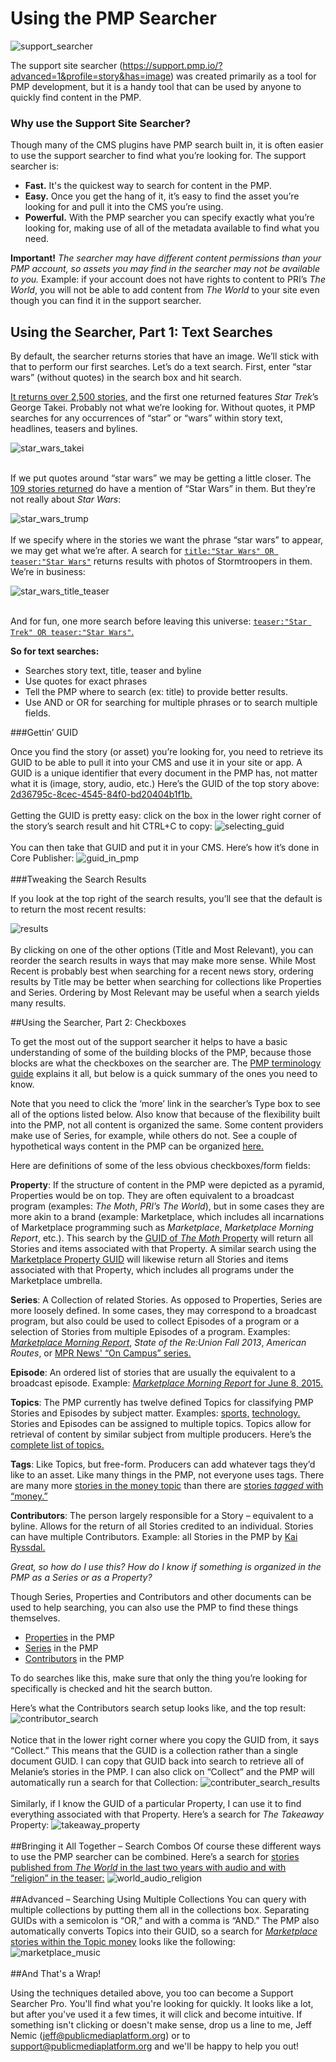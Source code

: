# Using the PMP Searcher 

![support_searcher](https://cloud.githubusercontent.com/assets/4427754/11099100/5b401eb4-8877-11e5-8036-f75b78f8ba82.png)
 
The support site searcher (https://support.pmp.io/?advanced=1&profile=story&has=image) was created primarily as a tool for PMP development, but it is a handy tool that can be used by anyone to quickly find content in the PMP.

### Why use the Support Site Searcher? 
Though many of the CMS plugins have PMP search built in, it is often easier to use the support searcher to find what you’re looking for. The support searcher is:
* **Fast.** It's the quickest way to search for content in the PMP. 
* **Easy.** Once you get the hang of it, it’s easy to find the asset you’re looking for and pull it into the CMS you’re using. 
* **Powerful.** With the PMP searcher you can specify exactly what you’re looking for, making use of all of the metadata available to find what you need.

**Important!** *The searcher may have different content permissions than your PMP account, so assets you may find in the searcher may not be available to you.* Example: if your account does not have rights to content to PRI’s *The World*, you will not be able to add content from *The World* to your site even though you can find it in the support searcher.  

## Using the Searcher, Part 1: Text Searches

By default, the searcher returns stories that have an image. We’ll stick with that to perform our first searches. Let’s do a text search. First, enter “star wars” (without quotes) in the search box and hit search.

[It returns over 2,500 stories,](https://support.pmp.io/search?advanced=1&searchsort=date&text=star%20wars&profile=story&has=image) and the first one returned features *Star Trek*’s George Takei. Probably not what we’re looking for. Without quotes, it PMP searches for any occurrences of “star” or “wars” within story text, headlines, teasers and bylines. 

![star_wars_takei](https://cloud.githubusercontent.com/assets/4427754/11099099/5b3ea0ac-8877-11e5-888e-0a30b29f7fed.png)
<br /><br />

 If we put quotes around “star wars” we may be getting a little closer. The [109 stories returned](https://support.pmp.io/search?advanced=1&searchsort=date&text=%22star%20wars%22&profile=story&has=image) do have a mention of “Star Wars” in them. But they’re not really about *Star Wars*:

![star_wars_trump](https://cloud.githubusercontent.com/assets/4427754/11099098/5b3df530-8877-11e5-8912-7a64622d9a7d.png) 
<br /><br />
If we specify where in the stories we want the phrase “star wars” to appear, we may get what we’re after. A search for [`title:"Star Wars" OR teaser:"Star Wars"`](https://support.pmp.io/search?advanced=1&searchsort=date&text=title%3A%22Star%20Wars%22%20OR%20teaser%3A%22Star%20Wars%22%60%20&profile=story&has=image) returns results with photos of Stormtroopers in them. We’re in business: 

![star_wars_title_teaser](https://cloud.githubusercontent.com/assets/4427754/11099097/5b3d3b7c-8877-11e5-8f9e-54bf27051b92.png)
<br /><br />
 
And for fun, one more search before leaving this universe: [`teaser:"Star Trek" OR teaser:"Star Wars"`.](https://support.pmp.io/search?advanced=1&searchsort=date&text=%20teaser%3A%22Star%20Trek%22%20OR%20teaser%3A%22Star%20Wars%22%60&profile=story&has=image)

**So for text searches:**
* Searches story text, title, teaser and byline
* Use quotes for exact phrases
* Tell the PMP where to search (ex: title) to provide better results.
* Use AND or OR for searching for multiple phrases or to search multiple fields.

###Gettin’ GUID

Once you find the story (or asset) you’re looking for, you need to retrieve its GUID to be able to pull it into your CMS and use it in your site or app. A  GUID is a unique identifier that every document in the PMP has, not matter what it is (image, story, audio, etc.) Here’s the GUID of the top story above: [2d36795c-8cec-4545-84f0-bd20404b1f1b.](https://support.pmp.io/search?advanced=1&searchsort=date&guid=2d36795c-8cec-4545-84f0-bd20404b1f1b)
<br /><br />
Getting the GUID is pretty easy: click on the box in the lower right corner of the story’s search result and hit CTRL+C to copy:
![selecting_guid](https://cloud.githubusercontent.com/assets/4427754/11099093/5b359d18-8877-11e5-9846-d78dcadcc04d.png) 
<br /><br />
You can then take that GUID and put it in your CMS. Here’s how it’s done in Core Publisher:
![guid_in_pmp](https://cloud.githubusercontent.com/assets/4427754/11099092/5b33f90e-8877-11e5-8f3f-34a514f04d36.png)
<br /><br />
###Tweaking the Search Results

If you look at the top right of the search results, you’ll see that the default is to return the most recent results:

![results](https://cloud.githubusercontent.com/assets/4427754/11099096/5b37def2-8877-11e5-88b1-62ec72c6c1d2.png)
 <br /><br />
By clicking on one of the other options (Title and Most Relevant), you can reorder the search results in ways that may make more sense. While Most Recent is probably best when searching for a recent news story, ordering results by Title may be better when searching for collections like Properties and Series. Ordering by Most Relevant may be useful when a search yields many results. 

##Using the Searcher, Part 2: Checkboxes 

To get the most out of the support searcher it helps to have a basic understanding of some of the building blocks of the PMP, because those blocks are what the checkboxes on the searcher are. The [PMP terminology guide](https://support.pmp.io/guides#pmp-terminology) explains it all, but below is a quick summary of the ones you need to know.

Note that you need to click the ‘more’ link in the searcher’s Type box to see all of the options listed below. Also know that because of the flexibility built into the PMP, not all content is organized the same. Some content providers make use of Series, for example, while others do not. See a couple of hypothetical ways content in the PMP can be organized [here.](https://support.pmp.io/guides#data-organization)

Here are definitions of some of the less obvious checkboxes/form fields:

**Property**: If the structure of content in the PMP were depicted as a pyramid, Properties would be on top. They are often equivalent to a broadcast program (examples: *The Moth*, *PRI’s The World*), but in some cases they are more akin to a brand (example: Marketplace, which includes all incarnations of Marketplace programming such as *Marketplace*, *Marketplace Morning Report*, etc.). This search by the [GUID of *The Moth* Property](https://support.pmp.io/search?advanced=1&collection=9a5e5095-c9a5-44cc-9788-4093d6390c7e) will return all Stories and items associated with that Property. A similar search using the [Marketplace Property GUID](https://support.pmp.io/search?advanced=1&collection=3e3b6243-31c6-4686-bb88-a8e8446f0c2a) will likewise return all Stories and items associated with that Property, which includes all programs under the Marketplace umbrella.

**Series**: A Collection of related Stories. As opposed to Properties, Series are more loosely defined. In some cases, they may correspond to a broadcast program, but also could be used to collect Episodes of a program or a selection of Stories from multiple Episodes of a program. Examples: [*Marketplace Morning Report*](https://support.pmp.io/search?advanced=1&collection=a9ce9da3-5798-4e99-90ce-43980df38e85), *State of the Re:Union Fall 2013*, *American Routes*, or [MPR News' “On Campus” series.](https://support.pmp.io/search?advanced=1&collection=a5eb210c-1256-4f1a-b597-7c1467a2c846&profile=story) 

**Episode**: An ordered list of stories that are usually the equivalent to a broadcast episode. Example: [*Marketplace Morning Report* for June 8, 2015.](https://support.pmp.io/search?advanced=1&collection=6ec0c8d8-78e1-4004-86ef-4bd5db60c7ed)

**Topics**: The PMP currently has twelve defined Topics for classifying PMP Stories and Episodes by subject matter. Examples: [sports,](https://support.pmp.io/search?advanced=1&searchsort=date&collection=44ed7afc-0dd7-4aa1-8c88-34e74dc0d36b&profile=story) [technology.](https://support.pmp.io/search?advanced=1&collection=3f829119-5310-43b9-acc5-0f36a51aae42&profile=story) Stories and Episodes can be assigned to multiple topics. Topics allow for retrieval of content by similar subject from multiple producers. Here’s the [complete list of topics.](https://support.pmp.io/docs#best-practices-collection-links)

**Tags**: Like Topics, but free-form. Producers can add whatever tags they’d like to an asset. Like many things in the PMP, not everyone uses tags. There are many more [stories in the money topic](https://support.pmp.io/search?advanced=1&searchsort=date&collection=4d0acb4c-7057-4771-987d-97fc21ad0bcc&profile=story) than there are [stories *tagged* with “money.”](https://support.pmp.io/search?advanced=1&searchsort=date&tag=money&profile=story)

**Contributors**: The person largely responsible for a Story – equivalent to a byline. Allows for the return of all Stories credited to an individual. Stories can have multiple Contributors. Example: all Stories in the PMP by [Kai Ryssdal.](https://support.pmp.io/search?advanced=1&collection=ffdef6fe-a061-4f1c-8fd3-a0b688727f36&profile=story)


*Great, so how do I use this? How do I know if something is organized in the PMP as a Series or as a Property?* 

Though Series, Properties and Contributors and other documents can be used to help searching, you can also use the PMP to find these things themselves.
* [Properties](https://support.pmp.io/search?advanced=1&searchsort=date&profile=property) in the PMP
*	[Series](https://support.pmp.io/search?advanced=1&searchsort=date&profile=series) in the PMP
*	[Contributors](https://support.pmp.io/search?advanced=1&searchsort=date&profile=contributor) in the PMP

To do searches like this, make sure that only the thing you’re looking for specifically is checked and hit the search button.   

Here’s what the Contributors search setup looks like, and the top result:
 ![contributor_search](https://cloud.githubusercontent.com/assets/4427754/11099091/5b327c64-8877-11e5-9188-0c2f2943c7d7.png)
<br /><br /> 
Notice that in the lower right corner where you copy the GUID from, it says “Collect.” This means that the GUID is a collection rather than a single document GUID. I can copy that GUID back into search to retrieve all of Melanie’s stories in the PMP. I can also click on “Collect” and the PMP will automatically run a search for that Collection:
![contributer_search_results](https://cloud.githubusercontent.com/assets/4427754/11099095/5b379708-8877-11e5-993a-b869b29c671c.png) 
 <br /><br />
Similarly, if I know the GUID of a particular Property, I can use it to find everything associated with that Property. Here’s a search for *The Takeaway* Property:
![takeaway_property](https://cloud.githubusercontent.com/assets/4427754/11099102/5b43a71e-8877-11e5-968d-d3b6e5ed56ed.png) 
<br /><br />
##Bringing it All Together – Search Combos
Of course these different ways to use the PMP searcher can be combined. Here’s a search for [stories published from *The World* in the last two years with audio and with “religion” in the teaser:](https://support.pmp.io/search?advanced=1&searchsort=date&text=teaser%3Areligion&collection=4d3a942d-91c0-46a5-86df-9338f88c8487&startdate=2014-11-11&enddate=2016-11-11&profile=story&has=audio)
![world_audio_religion](https://cloud.githubusercontent.com/assets/4427754/11099101/5b43152e-8877-11e5-8bd4-d54026a814d0.png) 
<br /><br />
##Advanced – Searching Using Multiple Collections
You can query with multiple collections by putting them all in the collections box. Separating GUIDs with a semicolon is “OR,” and with a comma is “AND.” The PMP also automatically converts Topics into their GUID, so a search for [*Marketplace* stories within the Topic money](https://support.pmp.io/search?advanced=1&searchsort=date&collection=3e3b6243-31c6-4686-bb88-a8e8446f0c2a%2CMusic&profile=story) looks like the following:
![marketplace_music](https://cloud.githubusercontent.com/assets/4427754/11099094/5b367ff8-8877-11e5-8b54-4112bf66c22f.png)
<br /><br />
##And That's a Wrap!

Using the techniques detailed above, you too can become a Support Searcher Pro. You'll find what you're looking for quickly. It looks like a lot, but after you've used it a few times, it will click and become intuitive. If something isn't clicking or doesn't make sense, drop us a line to me, Jeff Nemic ([jeff@publicmediaplatform.org](mailto:jeff@publicmediaplatform.org)) or to [support@publicmediaplatform.org](mailto:support@publicmediaplatform.org) and we'll be happy to help you out!
 




 
 



